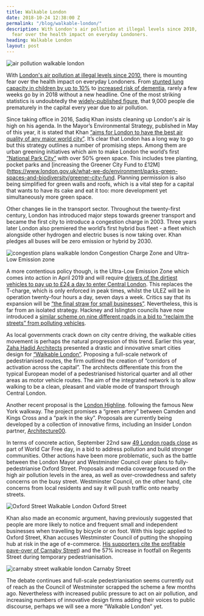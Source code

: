```yaml
---
title: Walkable London
date: 2018-10-24 12:38:00 Z
permalink: "/blog/walkable-london/"
description: With London's air pollution at illegal levels since 2010, there is mounting
  fear over the health impact on everyday Londoners.
heading: Walkable London
layout: post
---
```


![air pollution walkable london](/uploads/air%20pollution%20walkable%20london.jpg)

With [London's air pollution at illegal levels since 2010](https://www.theguardian.com/uk-news/2018/jan/30/london-reaches-legal-air-pollution-limit-just-one-month-into-the-new-year), there is mounting fear over the health impact on everyday Londoners. From [stunted lung capacity in children by up to 10%](https://www.ft.com/content/9c2b9d92-a45b-11e8-8ecf-a7ae1beff35b) to [increased risk of dementia](https://www.theguardian.com/environment/2018/sep/18/air-pollution-causes-jump-in-dementia-risk-study-suggests), rarely a few weeks go by in 2018 without a new headline. One of the most striking statistics is undoubtedly the [widely-published figure](https://www.london.gov.uk/what-we-do/environment/london-environment-strategy), that 9,000 people die prematurely in the capital every year due to air pollution.  

 

Since taking office in 2016, Sadiq Khan insists cleaning up London's air is high on his agenda. In the Mayor’s Environmental Strategy, published in May of this year, it is stated that Khan [“aims for London to have the best air quality of any major world city”](lhttps://www.london.gov.uk/what-we-do/environment/london-environment-strategy). It’s clear that London has a long way to go but this strategy outlines a number of promising steps. Among them are urban greening initiatives which aim to make London the world’s first [“National Park City”](http://www.nationalparkcity.london) with over 50% green space. This includes tree planting, pocket parks and [increasing the Greener City Fund to £12M](https://www.london.gov.uk/what-we-do/environment/parks-green-spaces-and-biodiversity/greener-city-fund. Planning permission is also being simplified for green walls and roofs, which is a vital step for a capital that wants to have its cake and eat it too: more development yet simultaneously more green space. 

 

Other changes lie in the transport sector. Throughout the twenty-first century, London has introduced major steps towards greener transport and became the first city to introduce a congestion charge in 2003. Three years later London also premiered the world’s first hybrid bus fleet - a fleet which alongside other hydrogen and electric buses is now taking over. Khan pledges all buses will be zero emission or hybrid by 2030.  

![congestion plans walkable london](/uploads/london%20congestion%20map%20walkable%20london.png) Congestion Charge Zone and Ultra-Low Emission zone

 

A more contentious policy though, is the Ultra-Low Emission Zone which comes into action in April 2019 and will require [drivers of the dirtiest vehicles to pay up to £24 a day to enter Central London](https://tfl.gov.uk/modes/driving/ultra-low-emission-zone ). This replaces the T-charge, which is only enforced in peak times, whilst the ULEZ will be in operation twenty-four hours a day, seven days a week. Critics say that its expansion will be [“the final straw for small businesses”](https://www.bbc.co.uk/news/uk-england-london-42183753). Nevertheless, this is far from an isolated strategy. Hackney and Islington councils have now introduced a [similar scheme on nine different roads in a bid to “reclaim the streets” from polluting vehicles](https://www.theguardian.com/environment/2018/aug/28/london-boroughs-islington-hackney-ultra-low-emission-zones).  

 

As local governments crack down on city centre driving, the walkable cities movement is perhaps the natural progression of this trend. Earlier this year,  [Zaha Hadid Architects](http://www.zaha-hadid.com/) presented a drastic and innovative smart cities design for [“Walkable London”](https://www.walkablelondon.co.uk/). Proposing a full-scale network of pedestrianised routes, the firm outlined the creation of “corridors of activation across the capital”. The architects differentiate this from the typical European model of a pedestrianised historical quarter and all other areas as motor vehicle routes. The aim of the integrated network is to allow walking to be a clean, pleasant and viable mode of transport through Central London.  

 

Another recent proposal is the [London Highline](https://www.telegraph.co.uk/property/uk/battle-tobuild-londons-highline-green-artery-camden-kings/).  following the famous New York walkway. The project promises a “green artery” between Camden and Kings Cross and a “park in the sky”. Proposals are currently being developed by a collection of innovative firms, including an Insider London partner, [Architecture00](http://www.architecture00.net/). 

 

In terms of concrete action, September 22nd saw [49 London roads close](https://www.standard.co.uk/news/london/what-is-world-car-free-day-2018-what-road-closures-will-there-be-in-london-what-you-need-to-know-a3941691.html) as part of World Car Free day, in a bid to address pollution and build stronger communities. Other actions have been more problematic, such as the battle between the London Mayor and Westminster Council over plans to fully-pedestrianise Oxford Street. Proposals and media coverage focused on the high air pollution levels in the area, as well as over-crowdedness and safety concerns on the busy street. Westminster Council, on the other hand, cite concerns from local residents and say it will push traffic onto nearby streets. 

![Oxford Street Walkable London](/uploads/oxford%20street%20walkable%20london.jpg) Oxford Street

 

Khan also made an economic argument, having previously suggested that people are more likely to notice and frequent small and independent businesses when travelling by bicycle or on foot. With this logic applied to Oxford Street, Khan accuses Westminster Council of putting the shopping hub at risk in the age of e-commerce. [His supporters cite the profitable pave-over of Carnaby Street](https://youtu.be/RrDFHMg9X1M)) and the 57% increase in footfall on Regents Street during temporary pedestrianisation.

![carnaby street walkable london](/uploads/carnaby%20street%20walkable%20london.jpg) Carnaby Street

 

The debate continues and full-scale pedestrianisation seems currently out of reach as the Council of Westminster scrapped the scheme a few months ago. Nevertheless with increased public pressure to act on air pollution, and increasing numbers of innovative design firms adding their voices to public discourse, perhaps we will see a more “Walkable London” yet. 

 